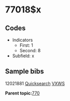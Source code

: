 # 77018$x

## Codes

-   Indicators
    -   First: 1
    -   Second: 8
-   Subfield: x

## Sample bibs

12021881 [Quicksearch](https://search.library.yale.edu/catalog/12021881) [VXWS](http://prodorbis.library.yale.edu:7014/vxws/GetHoldingsService?bibId=12021881)

**Parent topic:**[770](../../tags/770/770.md)

